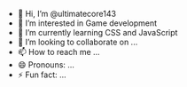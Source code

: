 - 👋 Hi, I’m @ultimatecore143
- 👀 I’m interested in Game development
- 🌱 I’m currently learning CSS and JavaScript
- 💞️ I’m looking to collaborate on ...
- 📫 How to reach me ...
- 😄 Pronouns: ...
- ⚡ Fun fact: ...

<!---
ultimatecore143/ultimatecore143 is a ✨ special ✨ repository because its `README.md` (this file) appears on your GitHub profile.
You can click the Preview link to take a look at your changes.
--->
